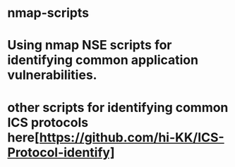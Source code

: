 # nmap-scripts  
# Using nmap NSE scripts for identifying common application vulnerabilities.  
# other scripts for identifying common ICS protocols here[https://github.com/hi-KK/ICS-Protocol-identify]
